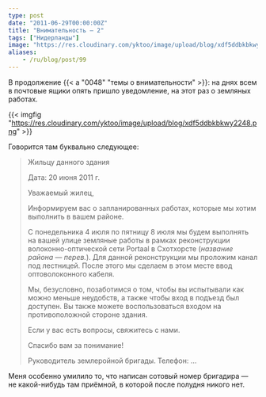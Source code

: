 ```yaml
---
type: post
date: "2011-06-29T00:00:00Z"
title: "Внимательность — 2"
tags: ["Нидерланды"]
image: "https://res.cloudinary.com/yktoo/image/upload/blog/xdf5ddbkbkwy2248.png"
aliases:
    - /ru/blog/post/99
---
```


В продолжение {{< a "0048" "темы о внимательности" >}}: на днях всем в почтовые ящики опять пришло уведомление, на этот раз о земляных работах.

{{< imgfig "https://res.cloudinary.com/yktoo/image/upload/blog/xdf5ddbkbkwy2248.png" >}}

<!--more-->

Говорится там буквально следующее:

> Жильцу данного здания
>
> Дата: 20 июня 2011 г.
>
> Уважаемый жилец,
>
> Информируем вас о запланированных работах, которые мы хотим выполнить в вашем районе.
>
> С понедельника 4 июля по пятницу 8 июля мы будем выполнять на вашей улице земляные работы в рамках реконструкции волоконно-оптической сети Portaal в Схотхорсте (*название района — перев.*).
Для данной реконструкции мы проложим канал под лестницей. После этого мы сделаем в этом месте ввод оптоволоконного кабеля.
>
> Мы, безусловно, позаботимся о том, чтобы вы испытывали как можно меньше неудобств, а также чтобы вход в подъезд был доступен. Вы также можете воспользоваться входом на противоположной стороне здания.
>
> Если у вас есть вопросы, свяжитесь с нами.
>
> Спасибо вам за понимание!
>
> Руководитель землеройной бригады.
> Телефон: …

Меня особенно умилило то, что написан сотовый номер бригадира — не какой-нибудь там приёмной, в которой после полудня никого нет.
